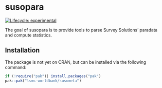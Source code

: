 
<!-- README.md is generated from README.Rmd. Please edit that file -->

# susopara

<!-- badges: start -->

[![Lifecycle:
experimental](https://img.shields.io/badge/lifecycle-experimental-orange.svg)](https://lifecycle.r-lib.org/articles/stages.html#experimental)
<!-- badges: end -->

The goal of susopara is to provide tools to parse Survey Solutions’
paradata and compute statistics.

## Installation

The package is not yet on CRAN, but can be installed via the following
command:

``` r
if (!require("pak")) install.packages("pak")
pak::pak("lsms-worldbank/susometa")
```
